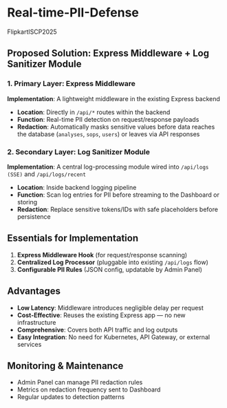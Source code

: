 # Real-time-PII-Defense
FlipkartISCP2025

## Proposed Solution: Express Middleware + Log Sanitizer Module

### 1. Primary Layer: Express Middleware
**Implementation**: A lightweight middleware in the existing Express backend  
- **Location**: Directly in `/api/*` routes within the backend  
- **Function**: Real-time PII detection on request/response payloads  
- **Redaction**: Automatically masks sensitive values before data reaches the database (`analyses`, `sops`, `users`) or leaves via API responses  

### 2. Secondary Layer: Log Sanitizer Module
**Implementation**: A central log-processing module wired into `/api/logs (SSE)` and `/api/logs/recent`  
- **Location**: Inside backend logging pipeline  
- **Function**: Scan log entries for PII before streaming to the Dashboard or storing  
- **Redaction**: Replace sensitive tokens/IDs with safe placeholders before persistence  

## Essentials for Implementation
1. **Express Middleware Hook** (for request/response scanning)  
2. **Centralized Log Processor** (pluggable into existing `/api/logs` flow)  
3. **Configurable PII Rules** (JSON config, updatable by Admin Panel)  

## Advantages
- **Low Latency**: Middleware introduces negligible delay per request  
- **Cost-Effective**: Reuses the existing Express app — no new infrastructure  
- **Comprehensive**: Covers both API traffic and log outputs  
- **Easy Integration**: No need for Kubernetes, API Gateway, or external services  

## Monitoring & Maintenance
- Admin Panel can manage PII redaction rules  
- Metrics on redaction frequency sent to Dashboard  
- Regular updates to detection patterns  

